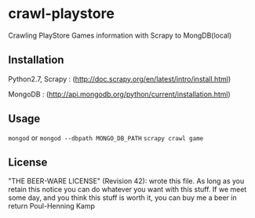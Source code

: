 # crawl-playstore

Crawling PlayStore Games information with Scrapy to MongDB(local)

## Installation

Python2.7, Scrapy : (http://doc.scrapy.org/en/latest/intro/install.html)

MongoDB : (http://api.mongodb.org/python/current/installation.html)

## Usage

``` mongod ``` or ``` mongod --dbpath MONGO_DB_PATH ```
``` scrapy crawl game ```

## License

"THE BEER-WARE LICENSE" (Revision 42): wrote this file. As long as you retain this notice you can do whatever you want with this stuff. If we meet some day, and you think this stuff is worth it, you can buy me a beer in return Poul-Henning Kamp
